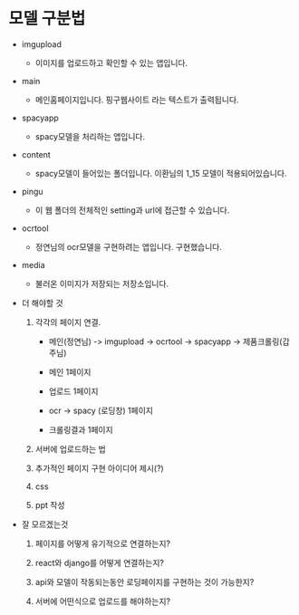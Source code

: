 # 모델 구분법

* imgupload
    - 이미지를 업로드하고 확인할 수 있는 앱입니다.

* main
    - 메인홈페이지입니다. 핑구웹사이트 라는 텍스트가 출력됩니다.

* spacyapp
    - spacy모델을 처리하는 앱입니다.

* content
    - spacy모델이 들어있는 폴더입니다. 이환님의 1_15 모델이 적용되어있습니다.

* pingu
    - 이 웹 폴더의 전체적인 setting과 url에 접근할 수 있습니다.

* ocrtool
    - 정연님의 ocr모델을 구현하려는 앱입니다. 구현했습니다.

* media
    - 불러온 이미지가 저장되는 저장소입니다.


* 더 해야할 것
    1. 각각의 페이지 연결.
        - 메인(정연님) -> imgupload -> ocrtool -> spacyapp -> 제품크롤링(갑주님)
        
        - 메인 1페이지
        - 업로드 1페이지
        - ocr -> spacy (로딩창) 1페이지
        - 크롤링결과 1페이지

    2. 서버에 업로드하는 법
    
    3. 추가적인 페이지 구현 아이디어 제시(?)

    4. css

    5. ppt 작성

* 잘 모르겠는것

    1. 페이지를 어떻게 유기적으로 연결하는지?
    
    2. react와 django를 어떻게 연결하는지?

    3. api와 모델이 작동되는동안 로딩페이지를 구현하는 것이 가능한지?

    4. 서버에 어떤식으로 업로드를 해야하는지?